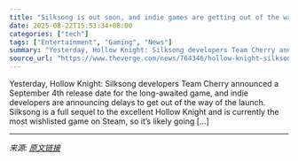 ```yaml
---
title: "Silksong is out soon, and indie games are getting out of the way"
date: 2025-08-22T15:53:34+08:00
categories: ["tech"]
tags: ["Entertainment", "Gaming", "News"]
summary: "Yesterday, Hollow Knight: Silksong developers Team Cherry announced a September 4th release date for the long-awaited game, and indie developers are announcing delays to get out of the way of the laun"
source_url: "https://www.theverge.com/news/764346/hollow-knight-silksong-indie-game-delays-cloverpit-faeland-aeterna-lucis"
---
```


Yesterday, Hollow Knight: Silksong developers Team Cherry announced a September 4th release date for the long-awaited game, and indie developers are announcing delays to get out of the way of the launch. Silksong is a full sequel to the excellent Hollow Knight and is currently the most wishlisted game on Steam, so it’s likely going [&#8230;]

---

*来源: [原文链接](https://www.theverge.com/news/764346/hollow-knight-silksong-indie-game-delays-cloverpit-faeland-aeterna-lucis)*
